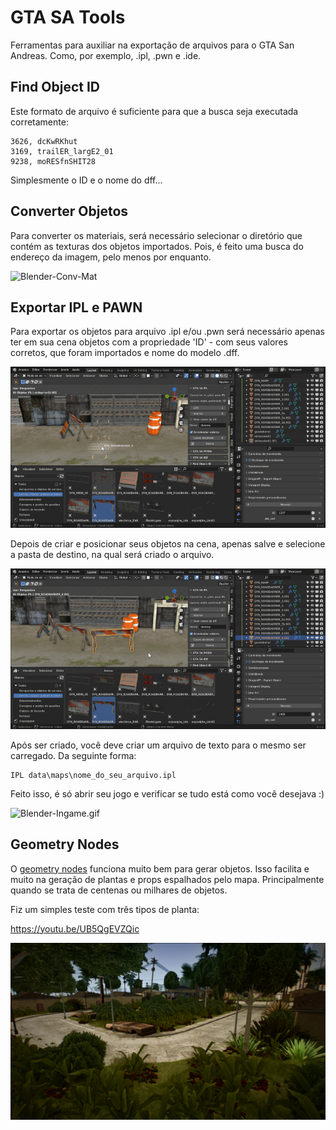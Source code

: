 # GTA SA Tools

Ferramentas para auxiliar na exportação de arquivos para o GTA San Andreas. Como, por exemplo, .ipl, .pwn e .ide.

## Find Object ID

Este formato de arquivo é suficiente para que a busca seja executada corretamente:

```
3626, dcKwRKhut
3169, trailER_largE2_01
9238, moRESfnSHIT28
```

Simplesmente o ID e o nome do dff...

## Converter Objetos

Para converter os materiais, será necessário selecionar o diretório que contém as texturas dos objetos importados. Pois, é feito uma busca do endereço da imagem, pelo menos por enquanto.

![Blender-Conv-Mat](./Imagens/readme/Blender_Conv_Mat.gif)

## Exportar IPL e PAWN

Para exportar os objetos para arquivo .ipl e/ou .pwn será necessário apenas ter em sua cena objetos com a propriedade 'ID' - com seus valores corretos, que foram importados e nome do modelo .dff.

![Blender-Create_Objs](./Imagens/readme/Blender-Create_Objs.gif)

Depois de criar e posicionar seus objetos na cena, apenas salve e selecione a pasta de destino, na qual será criado o arquivo.

![Blender-SaveIPL_File](./Imagens/readme/Blender-SaveIPL_File.gif)

Após ser criado, você deve criar um arquivo de texto para o mesmo ser carregado. Da seguinte forma:

```
IPL data\maps\nome_do_seu_arquivo.ipl
```

Feito isso, é só abrir seu jogo e verificar se tudo está como você desejava :)

![Blender-Ingame.gif](./Imagens/readme/Blender-Ingame.gif)

## Geometry Nodes

O [geometry nodes](https://docs.blender.org/manual/en/latest/modeling/geometry_nodes/index.html) funciona muito bem para gerar objetos. Isso facilita e muito na geração de plantas e props espalhados pelo mapa. Principalmente quando se trata de centenas ou milhares de objetos.

Fiz um simples teste com três tipos de planta:

https://youtu.be/UB5QgEVZQic

![Blender-Geometry_Nodes](./Imagens/readme/Blender-Geometry_Nodes.png)
